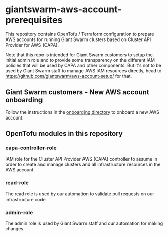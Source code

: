 # giantswarm-aws-account-prerequisites

This repository contains OpenTofu / Terraform configuration to prepare AWS accounts for running Giant Swarm clusters based on Cluster API Provider for AWS (CAPA).

Note that this repo is intended for Giant Swarm customers to setup the initial admin role and to provide some transparency on the different IAM policies that will be used by CAPA and other components. But it's not to be used by Giant Swarm staff to manage AWS IAM resources directly, head to <https://github.com/giantswarm/aws-account-setup/> for that.

## Giant Swarm customers - New AWS account onboarding

Follow the instructions in the [onboarding directory](./onboarding/README.md) to onboard a new AWS account.

## OpenTofu modules in this repository

### capa-controller-role

IAM role for the Cluster API Provider AWS (CAPA) controller to assume in order to create and manage clusters and all infrastructure resources in the AWS account.

### read-role

The read role is used by our automation to validate pull requests on our infrastructure code.

### admin-role

The admin role is used by Giant Swarm staff and our automation for making changes.
